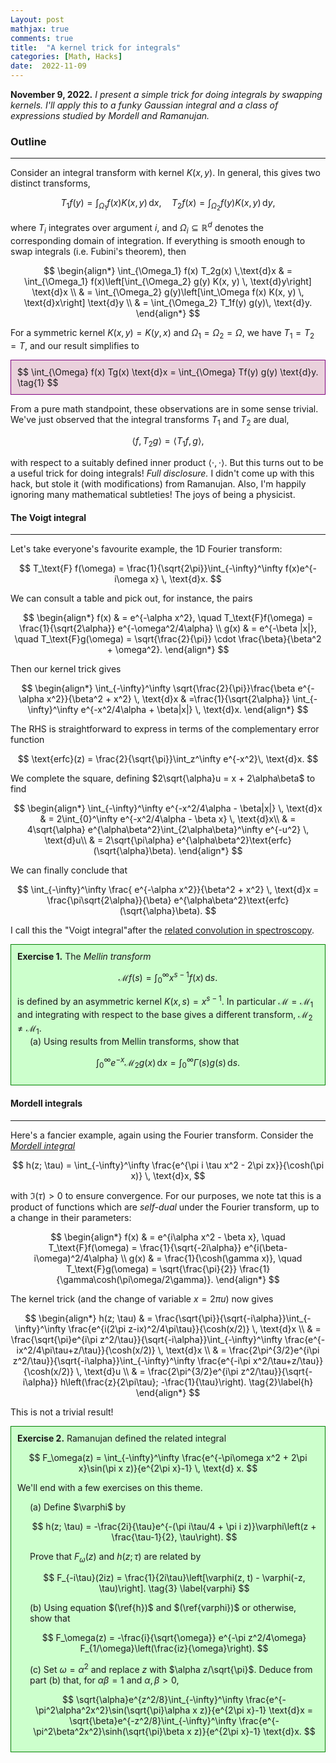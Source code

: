 ```yaml
---
Layout: post
mathjax: true
comments: true
title:  "A kernel trick for integrals"
categories: [Math, Hacks]
date:  2022-11-09
---
```


**November 9, 2022.** *I present a simple trick for doing integrals by swapping
  kernels. I'll apply this to a funky Gaussian integral and a class of
  expressions studied by Mordell and Ramanujan.*

### Outline
---

Consider an integral transform with kernel $K(x, y)$.
In general, this gives two distinct transforms,

$$
T_1f(y) = \int_{\Omega_1} f(x) K(x, y) \, \text{d}x, \quad T_2f(x) = \int_{\Omega_2} f(y) K(x, y) \, \text{d}y,
$$

where $T_i$ integrates over argument $i$, and $\Omega_i \subseteq \mathbb{R}^d$ denotes the
corresponding domain of integration.
If everything is smooth enough to swap integrals (i.e. Fubini's theorem), then

$$
\begin{align*}
\int_{\Omega_1} f(x) T_2g(x) \,\text{d}x & = \int_{\Omega_1}
f(x)\left[\int_{\Omega_2} g(y) K(x, y) \, \text{d}y\right] \text{d}x \\
& = \int_{\Omega_2}
g(y)\left[\int_\Omega f(x) K(x, y) \, \text{d}x\right] \text{d}y \\
& = \int_{\Omega_2} T_1f(y) g(y)\, \text{d}y.
\end{align*}
$$

For a symmetric kernel $K(x, y) = K(y, x)$ and $\Omega_1 = \Omega_2
= \Omega$, we have $T_1 = T_2 = T$, and our result simplifies to

<div style="background-color: #EAD1DC ; padding: 10px; border: 1px solid purple;">
$$
\int_{\Omega} f(x) Tg(x) \text{d}x = \int_{\Omega} Tf(y) g(y)
\text{d}y. \tag{1}
$$
</div>

From a pure math standpoint, these observations are in some sense
trivial. We've just observed that the integral transforms
$T_1$ and $T_2$ are dual,

$$
\langle f, T_2 g\rangle = \langle T_1 f, g\rangle,
$$

with respect to a suitably defined inner product $\langle \cdot, \cdot\rangle$.
But this turns out to be a useful trick for doing integrals!
*Full disclosure.* I didn't come up with this hack, but stole it
(with modifications) from Ramanujan.
Also, I'm happily ignoring many mathematical subtleties! The joys of
being a physicist.

#### The Voigt integral
---

Let's take everyone's favourite example, the 1D Fourier transform:

$$
T_\text{F} f(\omega) = \frac{1}{\sqrt{2\pi}}\int_{-\infty}^\infty
f(x)e^{-i\omega x} \, \text{d}x.
$$

We can consult a table and pick out, for instance, the pairs

$$
\begin{align*}
f(x) & = e^{-\alpha x^2}, \quad T_\text{F}f(\omega) =
\frac{1}{\sqrt{2\alpha}} e^{-\omega^2/4\alpha} \\
g(x) & = e^{-\beta |x|}, \quad T_\text{F}g(\omega) =
\sqrt{\frac{2}{\pi}} \cdot \frac{\beta}{\beta^2 + \omega^2}.
\end{align*}
$$

Then our kernel trick gives

$$
\begin{align*}
\int_{-\infty}^\infty \sqrt{\frac{2}{\pi}}\frac{\beta e^{-\alpha x^2}}{\beta^2 + x^2} \,
\text{d}x
& =\frac{1}{\sqrt{2\alpha}} \int_{-\infty}^\infty e^{-x^2/4\alpha + \beta|x|} \, \text{d}x.
\end{align*}
$$

The RHS is straightforward to express in terms of the complementary error
function

$$
\text{erfc}(z) = \frac{2}{\sqrt{\pi}}\int_z^\infty e^{-x^2}\, \text{d}x.
$$

We complete the square, defining $2\sqrt{\alpha}u = x +
2\alpha\beta$ to find

$$
\begin{align*}
\int_{-\infty}^\infty e^{-x^2/4\alpha - \beta|x|} \, \text{d}x
& = 2\int_{0}^\infty e^{-x^2/4\alpha - \beta x} \, \text{d}x\\
& = 4\sqrt{\alpha} e^{\alpha\beta^2}\int_{2\alpha\beta}^\infty
e^{-u^2} \, \text{d}u\\
& = 2\sqrt{\pi\alpha} e^{\alpha\beta^2}\text{erfc}(\sqrt{\alpha}\beta).
\end{align*}
$$

We can finally conclude that 

$$
\int_{-\infty}^\infty \frac{ e^{-\alpha
x^2}}{\beta^2 + x^2} \, \text{d}x = \frac{\pi\sqrt{2\alpha}}{\beta} e^{\alpha\beta^2}\text{erfc}(\sqrt{\alpha}\beta).
$$

I call this the
"Voigt integral"after
the
[related convolution in spectroscopy](https://en.wikipedia.org/wiki/Voigt_profile).

<div style="background-color: #cfc ; padding: 10px; border: 1px solid green;">
<b>Exercise 1.</b> The <i>Mellin transform</i>

$$
\mathcal{M}f(s) = \int_0^\infty x^{s-1} f(x) \, \text{d}s.
$$

is defined by an asymmetric
kernel $K(x, s) = x^{s-1}$.
In particular $\mathcal{M} = \mathcal{M}_1$ and integrating with
respect to the base gives a different transform, $\mathcal{M}_2
\neq \mathcal{M}_1$.
<span style="padding-left: 20px; display:block">
(a) Using results from Mellin transforms, show that

$$
\int_0^\infty e^{-x}\mathcal{M}_2 g(x) \, \text{d}x = \int_0^\infty \Gamma(s) g(s) \, \text{d}s.
$$
</span>
</div>

#### Mordell integrals
---

Here's a fancier example, again using the Fourier transform.
Consider the [*Mordell integral*](https://webpages.charlotte.edu/aroy15/image/drz5-err.pdf)

$$
h(z; \tau) = \int_{-\infty}^\infty \frac{e^{\pi i \tau x^2 - 2\pi
zx}}{\cosh(\pi x)} \, \text{d}x,
$$

with $\Im(\tau) > 0$ to ensure convergence.
For our purposes, we note tat this is a product of functions which are *self-dual* under
the Fourier transform, up to a change in their parameters:

$$
\begin{align*}
f(x) & = e^{i\alpha x^2 - \beta x}, \quad T_\text{F}f(\omega) =
\frac{1}{\sqrt{-2i\alpha}} e^{i(\beta-i\omega)^2/4\alpha} \\
g(x) & = \frac{1}{\cosh(\gamma x)}, \quad T_\text{F}g(\omega) =
\sqrt{\frac{\pi}{2}} \frac{1}{\gamma\cosh(\pi\omega/2\gamma)}.
\end{align*}
$$

The kernel trick (and the change of variable $x = 2\pi u$) now gives

$$
\begin{align*}
h(z; \tau) & = \frac{\sqrt{\pi}}{\sqrt{-i\alpha}}\int_{-\infty}^\infty
\frac{e^{i(2\pi z-ix)^2/4\pi\tau}}{\cosh(x/2)} \, \text{d}x \\
& = \frac{\sqrt{\pi}e^{i\pi z^2/\tau}}{\sqrt{-i\alpha}}\int_{-\infty}^\infty
\frac{e^{-ix^2/4\pi\tau+z/\tau}}{\cosh(x/2)} \, \text{d}x \\
& = \frac{2\pi^{3/2}e^{i\pi z^2/\tau}}{\sqrt{-i\alpha}}\int_{-\infty}^\infty
\frac{e^{-i\pi x^2/\tau+z/\tau}}{\cosh(x/2)} \, \text{d}u \\
& = \frac{2\pi^{3/2}e^{i\pi z^2/\tau}}{\sqrt{-i\alpha}} h\left(\frac{z}{2\pi\tau};
-\frac{1}{\tau}\right). \tag{2}\label{h}
\end{align*}
$$

This is not a trivial result!

<div style="background-color: #cfc ; padding: 10px; border: 1px solid green;">
<b>Exercise 2.</b> Ramanujan defined the related integral

$$
F_\omega(z) = \int_{-\infty}^\infty \frac{e^{-\pi\omega x^2 + 2\pi
x}\sin(\pi x z)}{e^{2\pi x}-1} \, \text{d} x.
$$

We'll end with a few exercises on this theme.

<span style="padding-left: 20px; display:block">
(a) Define $\varphi$ by

$$
h(z; \tau) = -\frac{2i}{\tau}e^{-(\pi i\tau/4 + \pi i
z)}\varphi\left(z + \frac{\tau-1}{2}, \tau\right).
$$

Prove that $F_\omega(z)$ and $h(z; \tau)$ are
related by

$$
F_{-i\tau}(2iz) =
\frac{1}{2i\tau}\left[\varphi(z, t) - \varphi(-z, \tau)\right]. \tag{3} \label{varphi}
$$

(b) Using equation $(\ref{h})$ and $(\ref{varphi})$ or otherwise, show that

$$
F_\omega(z) = -\frac{i}{\sqrt{\omega}} e^{-\pi z^2/4\omega} F_{1/\omega}\left(\frac{iz}{\omega}\right).
$$

(c) Set $\omega = \alpha^2$ and replace $z$ with $\alpha
z/\sqrt{\pi}$.
Deduce from part (b) that, for $\alpha\beta = 1$ and $\alpha, \beta > 0$,

$$
\sqrt{\alpha}e^{z^2/8}\int_{-\infty}^\infty
\frac{e^{-\pi^2\alpha^2x^2}\sin(\sqrt{\pi}\alpha x z)}{e^{2\pi x}-1} \text{d}x = \sqrt{\beta}e^{-z^2/8}\int_{-\infty}^\infty
\frac{e^{-\pi^2\beta^2x^2}\sinh(\sqrt{\pi}\beta x z)}{e^{2\pi x}-1} \text{d}x.
$$
</span>
</div>
